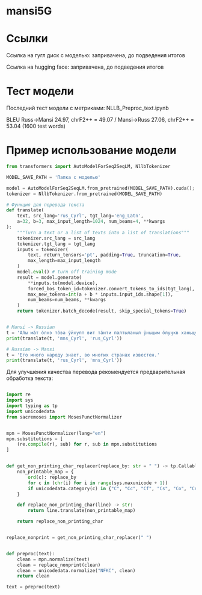 # mansi5G  
# Ссылки
Ссылка на гугл диск с моделью: запривачена, до подведения итогов  

Ссылка на hugging face:  запривачена, до подведения итогов  

# Тест модели  
Последний тест модели с метриками: NLLB_Preproc_text.ipynb  

BLEU Russ->Mansi 24.97, chrF2++ = 49.07 / Mansi->Russ 27.06, chrF2++ = 53.04 (1600 test words)


# Пример использование модели
```python
from transformers import AutoModelForSeq2SeqLM, NllbTokenizer

MODEL_SAVE_PATH = 'Папка с моделью'

model = AutoModelForSeq2SeqLM.from_pretrained(MODEL_SAVE_PATH).cuda();
tokenizer = NllbTokenizer.from_pretrained(MODEL_SAVE_PATH)

# Функция для перевода текста
def translate(
    text, src_lang='rus_Cyrl', tgt_lang='eng_Latn',
    a=32, b=3, max_input_length=1024, num_beams=4, **kwargs
):
    """Turn a text or a list of texts into a list of translations"""
    tokenizer.src_lang = src_lang
    tokenizer.tgt_lang = tgt_lang
    inputs = tokenizer(
        text, return_tensors='pt', padding=True, truncation=True,
        max_length=max_input_length
    )
    model.eval() # turn off training mode
    result = model.generate(
        **inputs.to(model.device),
        forced_bos_token_id=tokenizer.convert_tokens_to_ids(tgt_lang),
        max_new_tokens=int(a + b * inputs.input_ids.shape[1]),
        num_beams=num_beams, **kwargs
    )
    return tokenizer.batch_decode(result, skip_special_tokens=True)


# Mansi -> Russian
t = 'А̄лы ма̄т о̄лнэ то̄ва ӯйхулт вит та̄нти палтыланыл ӯньщим о̄луӈкв ханьщувласт,  таи ма̄гсыл хо̄са вит тал о̄луӈкв вēрмегы.'
print(translate(t, 'mns_Cyrl', 'rus_Cyrl'))

# Russian -> Mansi
t = 'Его много народу знает, во многих странах известен.'
print(translate(t, 'rus_Cyrl', 'mns_Cyrl'))
```  
Для улучшения качества перевода рекомендуется предварительная обработка текста:  

```python

import re
import sys
import typing as tp
import unicodedata
from sacremoses import MosesPunctNormalizer


mpn = MosesPunctNormalizer(lang="en")
mpn.substitutions = [
    (re.compile(r), sub) for r, sub in mpn.substitutions
]


def get_non_printing_char_replacer(replace_by: str = " ") -> tp.Callable[[str], str]:
    non_printable_map = {
        ord(c): replace_by
        for c in (chr(i) for i in range(sys.maxunicode + 1))
        if unicodedata.category(c) in {"C", "Cc", "Cf", "Cs", "Co", "Cn"}
    }

    def replace_non_printing_char(line) -> str:
        return line.translate(non_printable_map)

    return replace_non_printing_char


replace_nonprint = get_non_printing_char_replacer(" ")


def preproc(text):
    clean = mpn.normalize(text)
    clean = replace_nonprint(clean)
    clean = unicodedata.normalize("NFKC", clean)
    return clean

text = preproc(text)

```  

